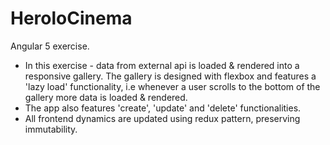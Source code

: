 # HeroloCinema

Angular 5 exercise. 
- In this exercise - data from external api is loaded & rendered into a responsive gallery. The gallery is designed with flexbox and features a 'lazy load' functionality, i.e whenever a user scrolls to the bottom of the gallery more data is loaded & rendered.
- The app also features 'create', 'update' and 'delete' functionalities.
- All frontend dynamics are updated using redux pattern, preserving immutability.